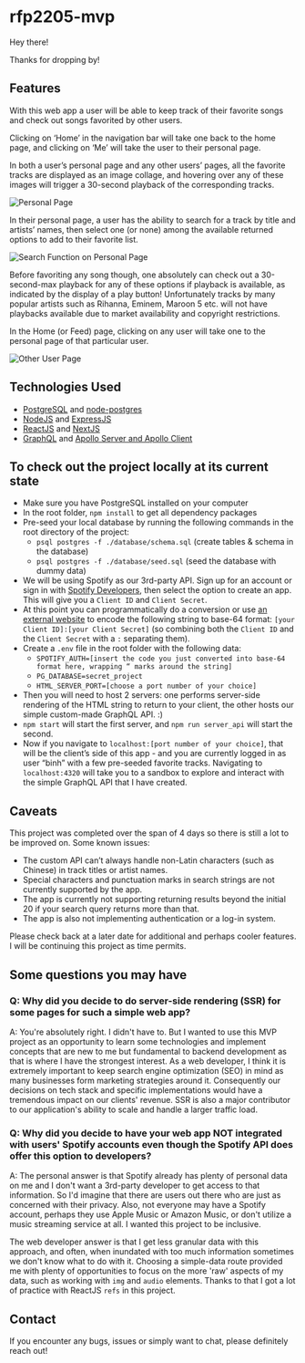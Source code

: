 # rfp2205-mvp
Hey there!

Thanks for dropping by!

## Features
With this web app a user will be able to keep track of their favorite songs and check out songs favorited by other users.

Clicking on ‘Home’ in the navigation bar will take one back to the home page, and clicking on ‘Me’ will take the user to their personal page. 

In both a user’s personal page and any other users’ pages, all the favorite tracks are displayed as an image collage, and hovering over any of these images will trigger a 30-second playback of the corresponding tracks.

![Personal Page](https://i.imgur.com/cHSrMHj.png)

In their personal page, a user has the ability to search for a track by title and artists’ names, then select one (or none) among the available returned options to add to their favorite list.

![Search Function on Personal Page](https://i.imgur.com/sRuSDc7.png)

Before favoriting any song though, one absolutely can check out a 30-second-max playback for any of these options if playback is available, as indicated by the display of a play button! Unfortunately tracks by many popular artists such as Rihanna, Eminem, Maroon 5 etc. will not have playbacks available due to market availability and copyright restrictions.

In the Home (or Feed) page, clicking on any user will take one to the personal page of that particular user.

![Other User Page](https://i.imgur.com/ZoHIxUM.png)

## Technologies Used
- [PostgreSQL](https://www.postgresql.org/) and [node-postgres](https://node-postgres.com/)
- [NodeJS](https://nodejs.dev/) and [ExpressJS](https://expressjs.com/)
- [ReactJS](https://reactjs.org/) and [NextJS](https://nextjs.org/)
- [GraphQL](https://graphql.org/) and [Apollo Server and Apollo Client](https://www.apollographql.com/)

## To check out the project locally at its current state
- Make sure you have PostgreSQL installed on your computer
- In the root folder, `npm install` to get all dependency packages
- Pre-seed your local database by running the following commands in the root directory of the project:
  - `psql postgres -f ./database/schema.sql` (create tables & schema in the database)
  - `psql postgres -f ./database/seed.sql` (seed the database with dummy data)
- We will be using Spotify as our 3rd-party API. Sign up for an account or sign in with [Spotify Developers](https://developer.spotify.com/dashboard/login), then select the option to create an app. This will give you a `Client ID` and `Client Secret`.
- At this point you can programmatically do a conversion or use [an external website](https://www.base64encode.org/) to encode the following string to base-64 format: `[your Client ID]:[your Client Secret]` (so combining both the `Client ID` and the `Client Secret` with a `:` separating them).
- Create a `.env` file in the root folder with the following data:
  - `SPOTIFY_AUTH=[insert the code you just converted into base-64 format here, wrapping “ marks around the string]`
  - `PG_DATABASE=secret_project`
  - `HTML_SERVER_PORT=[choose a port number of your choice]`
- Then you will need to host 2 servers: one performs server-side rendering of the HTML string to return to your client, the other hosts our simple custom-made GraphQL API. :)
- `npm start` will start the first server, and `npm run server_api` will start the second.
- Now if you navigate to `localhost:[port number of your choice]`, that will be the client’s side of this app - and you are currently logged in as user “binh” with a few pre-seeded favorite tracks. Navigating to `localhost:4320` will take you to a sandbox to explore and interact with the simple GraphQL API that I have created.

## Caveats
This project was completed over the span of 4 days so there is still a lot to be improved on. Some known issues:
- The custom API can’t always handle non-Latin characters (such as Chinese) in track titles or artist names.
- Special characters and punctuation marks in search strings are not currently supported by the app.
- The app is currently not supporting returning results beyond the initial 20 if your search query returns more than that.
- The app is also not implementing authentication or a log-in system.

Please check back at a later date for additional and perhaps cooler features. I will be continuing this project as time permits.

## Some questions you may have
### Q: Why did you decide to do server-side rendering (SSR) for some pages for such a simple web app?
A: You're absolutely right. I didn't have to. But I wanted to use this MVP project as an opportunity to learn some technologies and implement concepts that are new to me but fundamental to backend development as that is where I have the strongest interest. As a web developer, I think it is extremely important to keep search engine optimization (SEO) in mind as many businesses form marketing strategies around it. Consequently our decisions on tech stack and specific implementations would have a tremendous impact on our clients' revenue. SSR is also a major contributor to our application's ability to scale and handle a larger traffic load.

### Q: Why did you decide to have your web app NOT integrated with users' Spotify accounts even though the Spotify API does offer this option to developers?
A: The personal answer is that Spotify already has plenty of personal data on me and I don't want a 3rd-party developer to get access to that information. So I'd imagine that there are users out there who are just as concerned with their privacy. Also, not everyone may have a Spotify account, perhaps they use Apple Music or Amazon Music, or don't utilize a music streaming service at all. I wanted this project to be inclusive.

The web developer answer is that I get less granular data with this approach, and often, when inundated with too much information sometimes we don't know what to do with it. Choosing a simple-data route provided me with plenty of opportunities to focus on the more 'raw' aspects of my data, such as working with `img` and `audio` elements. Thanks to that I got a lot of practice with ReactJS `refs` in this project.

## Contact
If you encounter any bugs, issues or simply want to chat, please definitely reach out!
